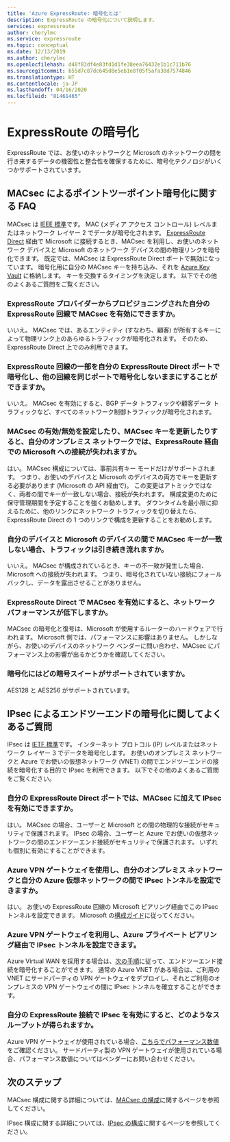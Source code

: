 ```yaml
---
title: 'Azure ExpressRoute: 暗号化とは'
description: ExpressRoute の暗号化について説明します。
services: expressroute
author: cherylmc
ms.service: expressroute
ms.topic: conceptual
ms.date: 12/13/2019
ms.author: cherylmc
ms.openlocfilehash: d48f83df4e83fd1d1fe38eea76432e1b1c711b76
ms.sourcegitcommit: b55d7c87dc645d8e5eb1e8f05f5afa38d7574846
ms.translationtype: HT
ms.contentlocale: ja-JP
ms.lasthandoff: 04/16/2020
ms.locfileid: "81461465"
---
```

# <a name="expressroute-encryption"></a>ExpressRoute の暗号化
 
ExpressRoute では、お使いのネットワークと Microsoft のネットワークの間を行き来するデータの機密性と整合性を確保するために、暗号化テクノロジがいくつかサポートされています。

## <a name="point-to-point-encryption-by-macsec-faq"></a>MACsec によるポイントツーポイント暗号化に関する FAQ
MACsec は [IEEE 標準](https://1.ieee802.org/security/802-1ae/)です。 MAC (メディア アクセス コントロール) レベルまたはネットワーク レイヤー 2 でデータが暗号化されます。 [ExpressRoute Direct](expressroute-erdirect-about.md) 経由で Microsoft に接続するとき、MACsec を利用し、お使いのネットワーク デバイスと Microsoft のネットワーク デバイスの間の物理リンクを暗号化できます。 既定では、MACsec は ExpressRoute Direct ポートで無効になっています。 暗号化用に自分の MACsec キーを持ち込み、それを [Azure Key Vault](../key-vault/general/overview.md) に格納します。 キーを交換するタイミングを決定します。 以下でその他のよくあるご質問をご覧ください。
### <a name="can-i-enable-macsec-on-my-expressroute-circuit-provisioned-by-an-expressroute-provider"></a>ExpressRoute プロバイダーからプロビジョニングされた自分の ExpressRoute 回線で MACsec を有効にできますか。
いいえ。 MACsec では、あるエンティティ (すなわち、顧客) が所有するキーによって物理リンク上のあらゆるトラフィックが暗号化されます。 そのため、ExpressRoute Direct 上でのみ利用できます。
### <a name="can-i-encrypt-some-of-the-expressroute-circuits-on-my-expressroute-direct-ports-and-leave-other-circuits-on-the-same-ports-unencrypted"></a>ExpressRoute 回線の一部を自分の ExpressRoute Direct ポートで暗号化し、他の回線を同じポートで暗号化しないままにすることができますか。 
いいえ。 MACsec を有効にすると、BGP データ トラフィックや顧客データ トラフィックなど、すべてのネットワーク制御トラフィックが暗号化されます。 
### <a name="when-i-enabledisable-macsec-or-update-macsec-key-will-my-on-premises-network-lose-connectivity-to-microsoft-over-expressroute"></a>MACsec の有効/無効を設定したり、MACsec キーを更新したりすると、自分のオンプレミス ネットワークでは、ExpressRoute 経由での Microsoft への接続が失われますか。
はい。 MACsec 構成については、事前共有キー モードだけがサポートされます。 つまり、お使いのデバイスと Microsoft のデバイスの両方でキーを更新する必要があります (Microsoft の API 経由で)。 この変更はアトミックではなく、両者の間でキーが一致しない場合、接続が失われます。 構成変更のために保守管理期間を予定することを強くお勧めします。 ダウンタイムを最小限に抑えるために、他のリンクにネットワーク トラフィックを切り替えたら、ExpressRoute Direct の 1 つのリンクで構成を更新することをお勧めします。  
### <a name="will-traffic-continue-to-flow-if-theres-a-mismatch-in-macsec-key-between-my-devices-and-microsofts"></a>自分のデバイスと Microsoft のデバイスの間で MACsec キーが一致しない場合、トラフィックは引き続き流れますか。
いいえ。 MACsec が構成されているとき、キーの不一致が発生した場合、Microsoft への接続が失われます。 つまり、暗号化されていない接続にフォールバックし、データを露出させることがありません。 
### <a name="will-enabling-macsec-on-expressroute-direct-degrade-network-performance"></a>ExpressRoute Direct で MACsec を有効にすると、ネットワーク パフォーマンスが低下しますか。
MACsec の暗号化と復号は、Microsoft が使用するルーターのハードウェアで行われます。 Microsoft 側では、パフォーマンスに影響はありません。 しかしながら、お使いのデバイスのネットワーク ベンダーに問い合わせ、MACsec にパフォーマンス上の影響が出るかどうかを確認してください。
### <a name="which-cipher-suites-are-supported-for-encryption"></a>暗号化にはどの暗号スイートがサポートされていますか。
AES128 と AES256 がサポートされています。

## <a name="end-to-end-encryption-by-ipsec-faq"></a>IPsec によるエンドツーエンドの暗号化に関してよくあるご質問
IPsec は [IETF 標準](https://tools.ietf.org/html/rfc6071)です。 インターネット プロトコル (IP) レベルまたはネットワーク レイヤー 3 でデータを暗号化します。 お使いのオンプレミス ネットワークと Azure でお使いの仮想ネットワーク (VNET) の間でエンドツーエンドの接続を暗号化する目的で IPsec を利用できます。 以下でその他のよくあるご質問をご覧ください。
### <a name="can-i-enable-ipsec-in-addition-to-macsec-on-my-expressroute-direct-ports"></a>自分の ExpressRoute Direct ポートでは、MACsec に加えて IPsec を有効にできますか。
はい。 MACsec の場合、ユーザーと Microsoft との間の物理的な接続がセキュリティで保護されます。 IPsec の場合、ユーザーと Azure でお使いの仮想ネットワークの間のエンドツーエンド接続がセキュリティで保護されます。 いずれも個別に有効にすることができます。 
### <a name="can-i-use-azure-vpn-gateway-to-set-up-the-ipsec-tunnel-between-my-on-premises-network-and-my-azure-virtual-network"></a>Azure VPN ゲートウェイを使用し、自分のオンプレミス ネットワークと自分の Azure 仮想ネットワークの間で IPsec トンネルを設定できますか。
はい。 お使いの ExpressRoute 回線の Microsoft ピアリング経由でこの IPsec トンネルを設定できます。 Microsoft の[構成ガイド](site-to-site-vpn-over-microsoft-peering.md)に従ってください。
### <a name="can-i-use-azure-vpn-gateway-to-set-up-the-ipsec-tunnel-over-azure-private-peering"></a>Azure VPN ゲートウェイを利用し、Azure プライベート ピアリング経由で IPsec トンネルを設定できます。
Azure Virtual WAN を採用する場合は、[次の手順](../virtual-wan/vpn-over-expressroute.md)に従って、エンドツーエンド接続を暗号化することができます。 通常の Azure VNET がある場合は、ご利用の VNET にサードパーティの VPN ゲートウェイをデプロイし、それとご利用のオンプレミスの VPN ゲートウェイの間に IPsec トンネルを確立することができます。
### <a name="what-is-the-throughput-i-will-get-after-enabling-ipsec-on-my-expressroute-connection"></a>自分の ExpressRoute 接続で IPsec を有効にすると、どのようなスループットが得られますか。
Azure VPN ゲートウェイが使用されている場合、[こちらでパフォーマンス数値](../vpn-gateway/vpn-gateway-about-vpngateways.md)をご確認ください。 サードパーティ製の VPN ゲートウェイが使用されている場合、パフォーマンス数値についてはベンダーにお問い合わせください。

## <a name="next-steps"></a>次のステップ
MACsec 構成に関する詳細については、[MACsec の構成](expressroute-howto-macsec.md)に関するページを参照してください。

IPsec 構成に関する詳細については、[IPsec の構成](site-to-site-vpn-over-microsoft-peering.md)に関するページを参照してください。
